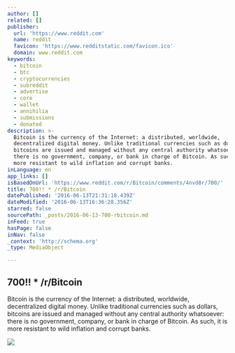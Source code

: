```yaml
---
author: []
related: []
publisher:
  url: 'https://www.reddit.com'
  name: reddit
  favicon: 'https://www.redditstatic.com/favicon.ico'
  domain: www.reddit.com
keywords:
  - bitcoin
  - btc
  - cryptocurrencies
  - subreddit
  - advertise
  - core
  - wallet
  - annihilia
  - submissions
  - donated
description: >-
  Bitcoin is the currency of the Internet: a distributed, worldwide,
  decentralized digital money. Unlike traditional currencies such as dollars,
  bitcoins are issued and managed without any central authority whatsoever:
  there is no government, company, or bank in charge of Bitcoin. As such, it is
  more resistant to wild inflation and corrupt banks.
inLanguage: en
app_links: []
isBasedOnUrl: 'https://www.reddit.com/r/Bitcoin/comments/4nvd8r/700/'
title: 700!! * /r/Bitcoin
datePublished: '2016-06-13T21:31:18.439Z'
dateModified: '2016-06-13T16:36:28.356Z'
starred: false
sourcePath: _posts/2016-06-13-700-rbitcoin.md
inFeed: true
hasPage: false
inNav: false
_context: 'http://schema.org'
_type: MediaObject

---
```

<article style=""><h1>700!! * /r/Bitcoin</h1><p>Bitcoin is the currency of the Internet: a distributed, worldwide, decentralized digital money. Unlike traditional currencies such as dollars, bitcoins are issued and managed without any central authority whatsoever: there is no government, company, or bank in charge of Bitcoin. As such, it is more resistant to wild inflation and corrupt banks.</p><img src="https://www.redditstatic.com/icon.png" /></article>